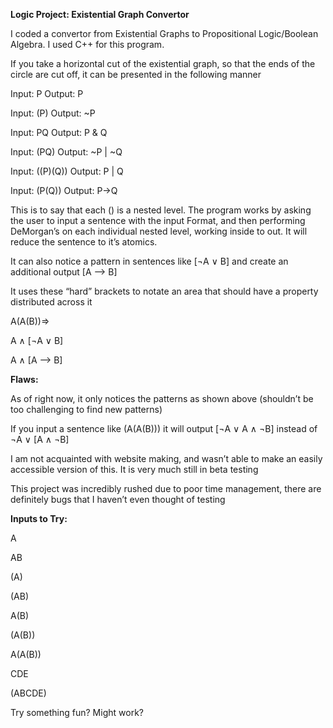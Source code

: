 **Logic Project: Existential Graph Convertor**

I coded a convertor from Existential Graphs to Propositional Logic/Boolean Algebra. I used C++ for this program.

If you take a horizontal cut of the existential graph, so that the ends of the circle are cut off, it can be presented in the following manner

Input: P  Output: P

Input: (P)  Output: ~P

Input: PQ   Output: P & Q

Input: (PQ)   Output: ~P | ~Q

Input: ((P)(Q))   Output: P | Q

Input: (P(Q))   Output: P->Q

This is to say that each () is a nested level.
The program works by asking the user to input a sentence with the input Format, and then performing DeMorgan’s on each individual nested level, working inside to out. It will reduce the sentence to it’s atomics.

It can also notice a pattern in sentences like [¬A ∨ B] and create an additional output [A ⟶  B]

It uses these “hard” brackets to notate an area that should have a property distributed across it

 A(A(B))=>
 
  A ∧ [¬A ∨ B]

  A ∧ [A ⟶  B]


**Flaws:**

As of right now, it only notices the patterns as shown above (shouldn’t be too challenging to find new patterns)

If you input a sentence like (A(A(B))) it will output [¬A ∨ A ∧ ¬B] instead of ¬A ∨ [A ∧ ¬B]

I am not acquainted with website making, and wasn’t able to make an easily accessible version of this. It is very much still in beta testing

This project was incredibly rushed due to poor time management, there are definitely bugs that I haven’t even thought of testing



**Inputs to Try:**

A

AB

(A)

(AB)

A(B)

(A(B))

A(A(B))

CDE

(ABCDE)

Try something fun? Might work?
